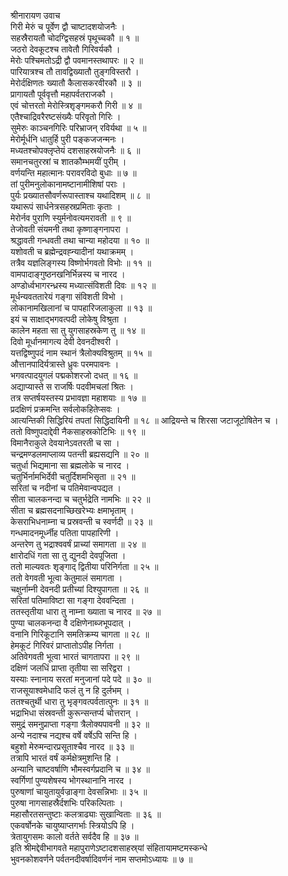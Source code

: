 श्रीनारायण उवाच  
गिरी मेरुं च पूर्वेण द्वौ चाष्टादशयोजनैः ।  
सहस्रैरायतौ चोदग्द्विसहस्रं पृथूच्चकौ ॥ १ ॥  
जठरो देवकूटश्च तावेतौ गिरिवर्यकौ ।  
मेरोः पश्चिमतोऽद्री द्वौ पवमानस्तथापरः ॥ २ ॥  
पारियात्रश्च तौ तावद्विख्यातौ तुङ्गविस्तरौ ।  
मेरोर्दक्षिणतः ख्यातौ कैलासकरवीरकौ ॥ ३ ॥  
प्रागायतौ पूर्ववृत्तौ महापर्वतराजकौ ।  
एवं चोत्तरतो मेरोस्त्रिशृङ्गमकरौ गिरी ॥ ४ ॥  
एतैश्चाद्रिवरैरष्टसंख्यैः परिवृतो गिरिः ।  
सुमेरुः काञ्चनगिरिः परिभ्राजन् रविर्यथा ॥ ५ ॥  
मेरोर्मूर्धनि धातुर्हि पुरी पङ्कजजन्मनः ।  
मध्यतश्चोपक्लृप्तेयं दशसाहस्रयोजनैः ॥ ६ ॥  
समानचतुरस्रां च शातकौम्भमयीं पुरीम् ।  
वर्णयन्ति महात्मानः परावरविदो बुधाः ॥ ७ ॥  
तां पुरीमनुलोकानामष्टानामीशिषां पराः ।  
पुर्यः प्रख्यातसौवर्णरूपास्ताश्च यथादिशम् ॥ ८ ॥  
यथारूपं सार्धनेत्रसहस्रप्रमिताः कृताः ।  
मेरोर्नव पुराणि स्युर्मनोवत्यमरावती ॥ ९ ॥  
तेजोवती संयमनी तथा कृष्णाङ्गनापरा ।  
श्रद्धावती गन्धवती तथा चान्या महोदया ॥ १० ॥  
यशोवती च ब्रह्मेन्द्रवह्न्यादीनां यथाक्रमम् ।  
तत्रैव यज्ञलिङ्गस्य विष्णोर्भगवतो विभोः ॥ ११ ॥  
वामपादाङ्गुष्ठनखनिर्भिन्नस्य च नारद ।  
अण्डोर्ध्वभागरन्ध्रस्य मध्यात्संविशती दिवः ॥ १२ ॥  
मूर्धन्यवततारेयं गङ्गा संविशती विभो ।  
लोकानामखिलानां च पापहारिजलाकुला ॥ १३ ॥  
इयं च साक्षाद्भगवत्पदी लोकेषु विश्रुता ।  
कालेन महता सा तु युगसाहस्रकेण तु ॥ १४ ॥  
दिवो मूर्धानमागत्य देवी देवनदीश्वरी ।  
यत्तद्विष्णुपदं नाम स्थानं त्रैलोक्यविश्रुतम् ॥ १५ ॥  
औत्तानपादिर्यत्रास्ते ध्रुवः परमपावनः ।  
भगवत्पादयुगलं पद्मकोशरजो दधत् ॥ १६ ॥  
अद्याप्यास्ते स राजर्षिः पदवीमचलां श्रितः ।  
तत्र सप्तर्षयस्तस्य प्रभावज्ञा महाशयाः ॥ १७ ॥  
प्रदक्षिणं प्रक्रमन्ति सर्वलोकहितेप्सवः ।  
आत्यन्तिकी सिद्धिरियं तपतां सिद्धिदायिनी ॥ १८ ॥
आद्रियन्ते च शिरसा जटाजूटोषितेन च ।  
ततो विष्णुपदाद्देवी नैकसाहस्रकोटिभिः ॥ १९ ॥  
विमानैराकुले देवयानेऽवतरती च सा ।  
चन्द्रमण्डलमाप्लाव्य पतन्ती ब्रह्यसद्यनि ॥ २० ॥  
चतुर्धा भिद्यमाना सा ब्रह्मलोके च नारद ।  
चतुर्भिर्नामभिर्देवी चतुर्दिशमभिसृता ॥ २१ ॥  
सरितां च नदीनां च पतिमेवान्वपद्यत ।  
सीता चालकनन्दा च चतुर्भद्रेति नामभिः ॥ २२ ॥  
सीता च ब्रह्मसदनाच्छिखरेभ्यः क्षमाभृताम् ।  
केसराभिधनाम्ना च प्रस्रवन्ती च स्वर्णदी ॥ २३ ॥  
गन्धमादनमूर्ध्नीह पतिता पापहारिणी ।  
अन्तरेण तु भद्राश्ववर्षं प्राच्यां समागता ॥ २४ ॥  
क्षारोदधिं गता सा तु द्युनदी देवपूजिता ।  
ततो माल्यवतः शृङ्गाद्‌ द्वितीया परिनिर्गता ॥ २५ ॥  
ततो वेगवती भूत्वा केतुमालं समागता ।  
चक्षुर्नाम्नी देवनदी प्रतीच्यां दिश्युपागता ॥ २६ ॥  
सरितां पतिमाविष्टा सा गङ्गा देववन्दिता ।  
ततस्तृतीया धारा तु नाम्ना ख्याता च नारद ॥ २७ ॥  
पुण्या चालकनन्दा वै दक्षिणेनाब्जभूपदात् ।  
वनानि गिरिकूटानि समतिक्रम्य चागता ॥ २८ ॥  
हेमकूटं गिरिवरं प्राप्तातोऽपीह निर्गता ।  
अतिवेगवती भूत्वा भारतं चागतापरा ॥ २९ ॥  
दक्षिणं जलधिं प्राप्ता तृतीया सा सरिद्वरा ।  
यस्याः स्नानाय सरतां मनुजानां पदे पदे ॥ ३० ॥  
राजसूयाश्वमेधादि फलं तु न हि दुर्लभम् ।  
ततश्चतुर्थी धारा तु भृङ्गवत्पर्वतात्पुनः ॥ ३१ ॥  
भद्राभिधा संस्रवन्ती कुरून्सन्तर्प्य चोत्तरान् ।  
समुद्रं समनुप्राप्ता गङ्गा त्रैलोक्यपावनी ॥ ३२ ॥  
अन्ये नदाश्च नद्यश्च वर्षे वर्षेऽपि सन्ति हि ।  
बहुशो मेरुमन्दारप्रसूताश्चैव नारद ॥ ३३ ॥  
तत्रापि भारतं वर्षं कर्मक्षेत्रमुशन्ति हि ।  
अन्यानि चाष्टवर्षाणि भौमस्वर्गप्रदानि च ॥ ३४ ॥  
स्वर्गिणां पुण्यशेषस्य भोगस्थानानि नारद ।  
पुरुषाणां चायुतायुर्वज्राङ्गा देवसन्निभाः ॥ ३५ ॥  
पुरुषा नागसाहस्रैर्दशभिः परिकल्पिताः ।  
महासौरतसन्तुष्टाः कलत्राढ्याः सुखान्विताः ॥ ३६ ॥  
एकवर्षोनके चायुष्याप्तगर्भाः स्त्रियोऽपि हि ।  
त्रेतायुगसमः कालो वर्तते सर्वदैव हि ॥ ३७ ॥  
इति श्रीमद्देवीभागवते महापुराणेऽष्टादशसाहस्र्यां संहितायामष्टमस्कन्धे  
भुवनकोशवर्णने पर्वतनदीवर्षादिवर्णनं नाम सप्तमोऽध्यायः ॥ ७ ॥
